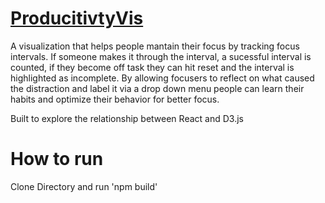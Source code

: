 # [ProducitivtyVis](https://productivityvis.com "productvityvis.com")
A visualization that helps people mantain their focus by tracking focus intervals. If someone makes it through the interval, a sucessful interval is counted, if they become off task they can hit reset and the interval is highlighted as incomplete. By allowing focusers to reflect on what caused the distraction and label it via a drop down menu people can learn their habits and optimize their behavior for better focus.

Built to explore the relationship between React and D3.js

# How to run
Clone Directory and run 'npm build'
